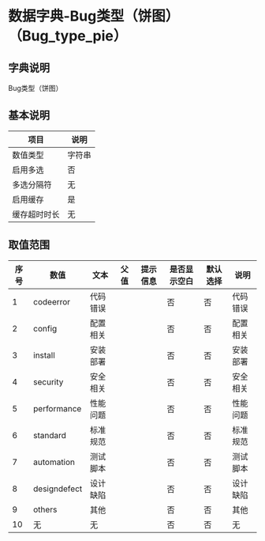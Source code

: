 # 数据字典-Bug类型（饼图）（Bug_type_pie）
## 字典说明
Bug类型（饼图）

## 基本说明
| 项目 | 说明 |
| -- | -- |
| 数值类型 | 字符串 |
| 启用多选 | 否 |
| 多选分隔符 | 无 |
| 启用缓存 | 是 |
| 缓存超时时长 | 无 |

## 取值范围
| 序号 | 数值 | 文本 | 父值 | 提示信息 | 是否显示空白 | 默认选择 | 说明 |
| -- | -- | -- | -- | -- | -- | -- | -- |
| 1 | codeerror | 代码错误 |  |  | 否 | 否 | 代码错误 |
| 2 | config | 配置相关 |  |  | 否 | 否 | 配置相关 |
| 3 | install | 安装部署 |  |  | 否 | 否 | 安装部署 |
| 4 | security | 安全相关 |  |  | 否 | 否 | 安全相关 |
| 5 | performance | 性能问题 |  |  | 否 | 否 | 性能问题 |
| 6 | standard | 标准规范 |  |  | 否 | 否 | 标准规范 |
| 7 | automation | 测试脚本 |  |  | 否 | 否 | 测试脚本 |
| 8 | designdefect | 设计缺陷 |  |  | 否 | 否 | 设计缺陷 |
| 9 | others | 其他 |  |  | 否 | 否 | 其他 |
| 10 | 无 | 无 |  |  | 否 | 否 | 无 |

